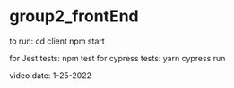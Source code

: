 # group2_frontEnd

to run:
cd client
npm start

for Jest tests:
npm test
for cypress tests:
yarn cypress run
 
 
video date: 1-25-2022